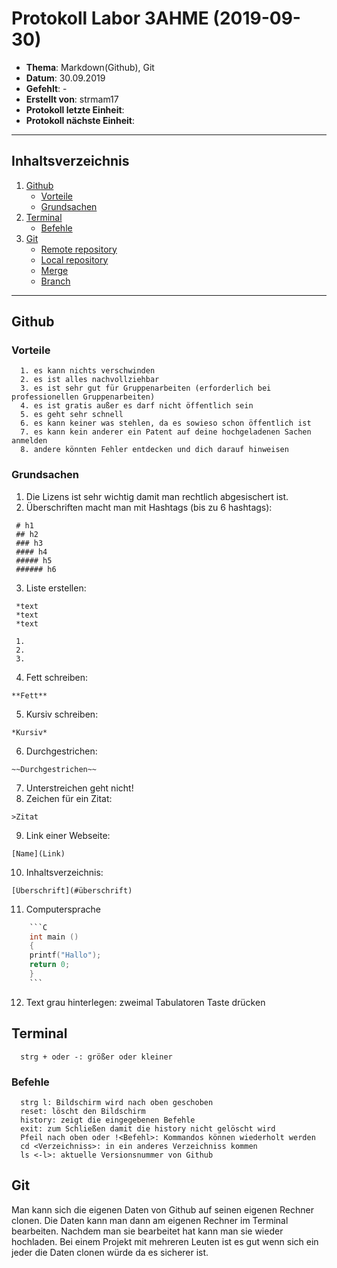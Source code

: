# Protokoll Labor 3AHME (2019-09-30)
* **Thema**: Markdown(Github), Git
* **Datum**: 30.09.2019
* **Gefehlt**:   -
* **Erstellt von**: strmam17
* **Protokoll letzte Einheit**:
* **Protokoll nächste Einheit**:
----------------------------------------------------------------------------------------------------------------------------------------
## Inhaltsverzeichnis
   1. [Github](#github)
         * [Vorteile](#vorteile) 
         * [Grundsachen](#grundsachen)    
   2. [Terminal](#terminal)
         * [Befehle](#befehle)      
   3. [Git](#git)
         * [Remote repository](#remote-repository) 
         * [Local repository](#local-repository)
         * [Merge](#merge)
         * [Branch](#branch)
            
----------------------------------------------------------------------------------------------------------------------------------------
## Github
  ### Vorteile
      1. es kann nichts verschwinden
      2. es ist alles nachvollziehbar
      3. es ist sehr gut für Gruppenarbeiten (erforderlich bei professionellen Gruppenarbeiten)
      4. es ist gratis außer es darf nicht öffentlich sein
      5. es geht sehr schnell
      6. es kann keiner was stehlen, da es sowieso schon öffentlich ist
      7. es kann kein anderer ein Patent auf deine hochgeladenen Sachen anmelden 
      8. andere könnten Fehler entdecken und dich darauf hinweisen
            
  ### Grundsachen
   1. Die Lizens ist sehr wichtig damit man rechtlich abgesischert ist.
   2. Überschriften macht man mit Hashtags (bis zu 6 hashtags): 
   
     # h1
     ## h2
     ### h3
     #### h4
     ##### h5
     ###### h6
   
   3. Liste erstellen: 
                  
     *text
     *text
     *text
   
     1.
     2.
     3.
       
   4. Fett schreiben: 
       
    **Fett**
   5. Kursiv schreiben: 
      
    *Kursiv*
   6. Durchgestrichen: 
   
    ~~Durchgestrichen~~
   7. Unterstreichen geht nicht!
   8. Zeichen für ein Zitat: 
   
    >Zitat
   9. Link einer Webseite: 
   
    [Name](Link)
  10. Inhaltsverzeichnis: 
  
    [Überschrift](#überschrift)
  11. Computersprache

```c
    ```C
    int main () 
    {
    printf("Hallo");
    return 0;
    }
    ```
 ```
  12. Text grau hinterlegen: zweimal Tabulatoren Taste drücken
  
  ## Terminal
      strg + oder -: größer oder kleiner
  ### Befehle
      strg l: Bildschirm wird nach oben geschoben
      reset: löscht den Bildschirm
      history: zeigt die eingegebenen Befehle
      exit: zum Schließen damit die history nicht gelöscht wird
      Pfeil nach oben oder !<Befehl>: Kommandos können wiederholt werden
      cd <Verzeichniss>: in ein anderes Verzeichniss kommen
      ls <-l>: aktuelle Versionsnummer von Github
      
  ## Git
   Man kann sich die eigenen Daten von Github auf seinen eigenen Rechner clonen.
   Die Daten kann man dann am eigenen Rechner im Terminal bearbeiten.
   Nachdem man sie bearbeitet hat kann man sie wieder hochladen.
   Bei einem Projekt mit mehreren Leuten ist es gut wenn sich ein jeder die Daten clonen würde da es sicherer ist.
   
   
   
